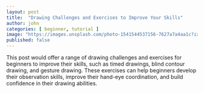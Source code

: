 ```yaml
---
layout: post
title:  "Drawing Challenges and Exercises to Improve Your Skills"
author: john
categories: [ beginner, tutorial ]
image: "https://images.unsplash.com/photo-1541544537156-7627a7a4aa1c?ixlib=rb-0.3.5&ixid=eyJhcHBfaWQiOjEyMDd9&s=a20c472bc23308e390c8ffae3dd90c60&auto=format&fit=crop&w=750&q=80"
published: false
---
```


This post would offer a range of drawing challenges and exercises for beginners to improve their skills, such as timed drawings, blind contour drawing, and gesture drawing. These exercises can help beginners develop their observation skills, improve their hand-eye coordination, and build confidence in their drawing abilities.
